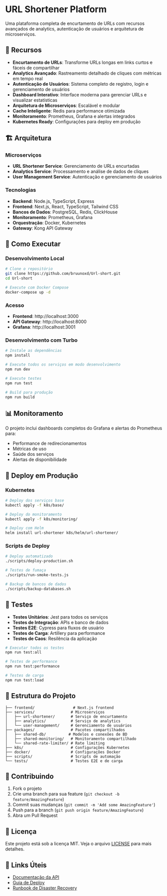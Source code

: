 # URL Shortener Platform

Uma plataforma completa de encurtamento de URLs com recursos avançados de analytics, autenticação de usuários e arquitetura de microserviços.

## 🚀 Recursos

- **Encurtamento de URLs**: Transforme URLs longas em links curtos e fáceis de compartilhar
- **Analytics Avançado**: Rastreamento detalhado de cliques com métricas em tempo real
- **Autenticação de Usuários**: Sistema completo de registro, login e gerenciamento de usuários
- **Dashboard Interativo**: Interface moderna para gerenciar URLs e visualizar estatísticas
- **Arquitetura de Microserviços**: Escalável e modular
- **Cache Inteligente**: Redis para performance otimizada
- **Monitoramento**: Prometheus, Grafana e alertas integrados
- **Kubernetes Ready**: Configurações para deploy em produção

## 🏗️ Arquitetura

### Microserviços
- **URL Shortener Service**: Gerenciamento de URLs encurtadas
- **Analytics Service**: Processamento e análise de dados de cliques
- **User Management Service**: Autenticação e gerenciamento de usuários

### Tecnologias
- **Backend**: Node.js, TypeScript, Express
- **Frontend**: Next.js, React, TypeScript, Tailwind CSS
- **Bancos de Dados**: PostgreSQL, Redis, ClickHouse
- **Monitoramento**: Prometheus, Grafana
- **Orquestração**: Docker, Kubernetes
- **Gateway**: Kong API Gateway

## 🚀 Como Executar

### Desenvolvimento Local

```bash
# Clone o repositório
git clone https://github.com/bruunoxd/Url-short.git
cd Url-short

# Execute com Docker Compose
docker-compose up -d
```

### Acesso
- **Frontend**: http://localhost:3000
- **API Gateway**: http://localhost:8000
- **Grafana**: http://localhost:3001

### Desenvolvimento com Turbo

```bash
# Instale as dependências
npm install

# Execute todos os serviços em modo desenvolvimento
npm run dev

# Execute testes
npm run test

# Build para produção
npm run build
```

## 📊 Monitoramento

O projeto inclui dashboards completos do Grafana e alertas do Prometheus para:
- Performance de redirecionamentos
- Métricas de uso
- Saúde dos serviços
- Alertas de disponibilidade

## 🔧 Deploy em Produção

### Kubernetes

```bash
# Deploy dos serviços base
kubectl apply -f k8s/base/

# Deploy do monitoramento
kubectl apply -f k8s/monitoring/

# Deploy com Helm
helm install url-shortener k8s/helm/url-shortener/
```

### Scripts de Deploy

```bash
# Deploy automatizado
./scripts/deploy-production.sh

# Testes de fumaça
./scripts/run-smoke-tests.js

# Backup de bancos de dados
./scripts/backup-databases.sh
```

## 🧪 Testes

- **Testes Unitários**: Jest para todos os serviços
- **Testes de Integração**: APIs e banco de dados
- **Testes E2E**: Cypress para fluxos de usuário
- **Testes de Carga**: Artillery para performance
- **Testes de Caos**: Resilência da aplicação

```bash
# Executar todos os testes
npm run test:all

# Testes de performance
npm run test:performance

# Testes de carga
npm run test:load
```

## 📁 Estrutura do Projeto

```
├── frontend/                 # Next.js frontend
├── services/                # Microserviços
│   ├── url-shortener/       # Serviço de encurtamento
│   ├── analytics/           # Serviço de analytics
│   └── user-management/     # Gerenciamento de usuários
├── packages/                # Pacotes compartilhados
│   ├── shared-db/          # Modelos e conexões de BD
│   ├── shared-monitoring/   # Monitoramento compartilhado
│   └── shared-rate-limiter/ # Rate limiting
├── k8s/                     # Configurações Kubernetes
├── docker/                  # Configurações Docker
├── scripts/                 # Scripts de automação
└── tests/                   # Testes E2E e de carga
```

## 🤝 Contribuindo

1. Fork o projeto
2. Crie uma branch para sua feature (`git checkout -b feature/AmazingFeature`)
3. Commit suas mudanças (`git commit -m 'Add some AmazingFeature'`)
4. Push para a branch (`git push origin feature/AmazingFeature`)
5. Abra um Pull Request

## 📝 Licença

Este projeto está sob a licença MIT. Veja o arquivo [LICENSE](LICENSE) para mais detalhes.

## 🔗 Links Úteis

- [Documentação da API](docs/api.md)
- [Guia de Deploy](docs/deployment.md)
- [Runbook de Disaster Recovery](k8s/monitoring/disaster-recovery-runbook.md)
